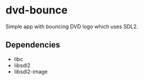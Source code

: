 # dvd-bounce

Simple app with bouncing DVD logo which uses SDL2.

## Dependencies

- libc
- libsdl2
- libsdl2-image